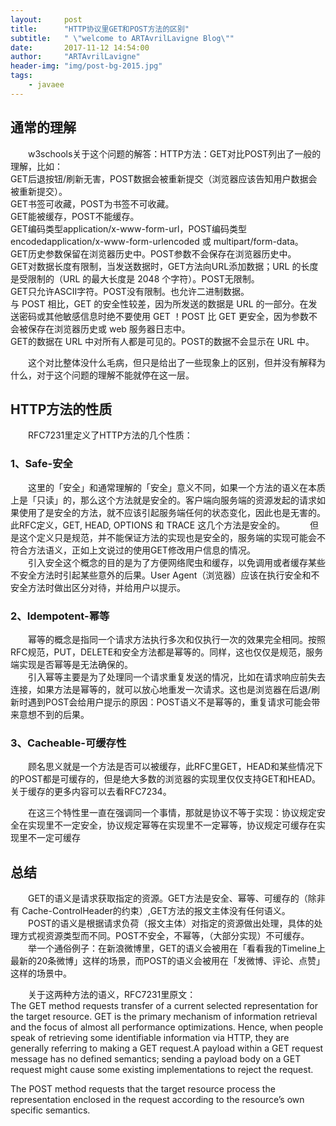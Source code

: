 ```yaml
---
layout:     post
title:      "HTTP协议里GET和POST方法的区别"
subtitle:   " \"welcome to ARTAvrilLavigne Blog\""
date:       2017-11-12 14:54:00
author:     "ARTAvrilLavigne"
header-img: "img/post-bg-2015.jpg"
tags:
    - javaee
---
```

## 通常的理解  
　　w3schools关于这个问题的解答：HTTP方法：GET对比POST列出了一般的理解，比如：  
GET后退按钮/刷新无害，POST数据会被重新提交（浏览器应该告知用户数据会被重新提交）。  
GET书签可收藏，POST为书签不可收藏。  
GET能被缓存，POST不能缓存。  
GET编码类型application/x-www-form-url，POST编码类型encodedapplication/x-www-form-urlencoded 或 multipart/form-data。  
GET历史参数保留在浏览器历史中。POST参数不会保存在浏览器历史中。  
GET对数据长度有限制，当发送数据时，GET方法向URL添加数据；URL 的长度是受限制的（URL 的最大长度是 2048 个字符）。POST无限制。  
GET只允许ASCII字符。POST没有限制。也允许二进制数据。  
与 POST 相比，GET 的安全性较差，因为所发送的数据是 URL 的一部分。在发送密码或其他敏感信息时绝不要使用 GET ！POST 比 GET 更安全，因为参数不会被保存在浏览器历史或 web 服务器日志中。  
GET的数据在 URL 中对所有人都是可见的。POST的数据不会显示在 URL 中。

　　这个对比整体没什么毛病，但只是给出了一些现象上的区别，但并没有解释为什么，对于这个问题的理解不能就停在这一层。  
## HTTP方法的性质  
　　RFC7231里定义了HTTP方法的几个性质：  
### 1、Safe-安全  
　　这里的「安全」和通常理解的「安全」意义不同，如果一个方法的语义在本质上是「只读」的，那么这个方法就是安全的。客户端向服务端的资源发起的请求如果使用了是安全的方法，就不应该引起服务端任何的状态变化，因此也是无害的。 此RFC定义，GET, HEAD, OPTIONS 和 TRACE 这几个方法是安全的。  
　　但是这个定义只是规范，并不能保证方法的实现也是安全的，服务端的实现可能会不符合方法语义，正如上文说过的使用GET修改用户信息的情况。  
　　引入安全这个概念的目的是为了方便网络爬虫和缓存，以免调用或者缓存某些不安全方法时引起某些意外的后果。User Agent（浏览器）应该在执行安全和不安全方法时做出区分对待，并给用户以提示。  
### 2、Idempotent-幂等  
　　幂等的概念是指同一个请求方法执行多次和仅执行一次的效果完全相同。按照RFC规范，PUT，DELETE和安全方法都是幂等的。同样，这也仅仅是规范，服务端实现是否幂等是无法确保的。  
　　引入幂等主要是为了处理同一个请求重复发送的情况，比如在请求响应前失去连接，如果方法是幂等的，就可以放心地重发一次请求。这也是浏览器在后退/刷新时遇到POST会给用户提示的原因：POST语义不是幂等的，重复请求可能会带来意想不到的后果。  
### 3、Cacheable-可缓存性  
　　顾名思义就是一个方法是否可以被缓存，此RFC里GET，HEAD和某些情况下的POST都是可缓存的，但是绝大多数的浏览器的实现里仅仅支持GET和HEAD。关于缓存的更多内容可以去看RFC7234。  

　　在这三个特性里一直在强调同一个事情，那就是协议不等于实现：协议规定安全在实现里不一定安全，协议规定幂等在实现里不一定幂等，协议规定可缓存在实现里不一定可缓存  

## 总结  
　　GET的语义是请求获取指定的资源。GET方法是安全、幂等、可缓存的（除非有 Cache-ControlHeader的约束）,GET方法的报文主体没有任何语义。  
　　POST的语义是根据请求负荷（报文主体）对指定的资源做出处理，具体的处理方式视资源类型而不同。POST不安全，不幂等，（大部分实现）不可缓存。  
　　举一个通俗例子：在新浪微博里，GET的语义会被用在「看看我的Timeline上最新的20条微博」这样的场景，而POST的语义会被用在「发微博、评论、点赞」这样的场景中。  

　　关于这两种方法的语义，RFC7231里原文：  
  The GET method requests transfer of a current selected representation for the target resource. GET is the primary mechanism of information retrieval and the focus of almost all performance optimizations. Hence, when people speak of retrieving some identifiable information via HTTP, they are generally referring to making a GET request.A payload within a GET request message has no defined semantics; sending a payload body on a GET request might cause some existing implementations to reject the request.  
  
  The POST method requests that the target resource process the representation enclosed in the request according to the resource’s own specific semantics.
